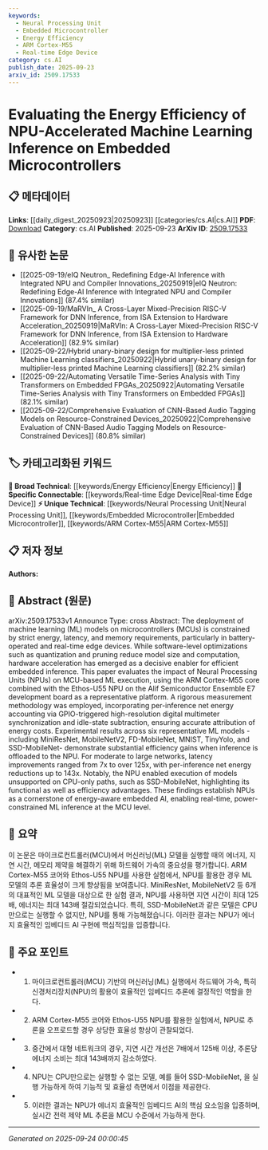 ```yaml
---
keywords:
  - Neural Processing Unit
  - Embedded Microcontroller
  - Energy Efficiency
  - ARM Cortex-M55
  - Real-time Edge Device
category: cs.AI
publish_date: 2025-09-23
arxiv_id: 2509.17533
---
```


<!-- KEYWORD_LINKING_METADATA:
{
  "processed_timestamp": "2025-09-24T00:00:45.382197",
  "vocabulary_version": "1.0",
  "selected_keywords": [
    "Neural Processing Unit",
    "Embedded Microcontroller",
    "Energy Efficiency",
    "ARM Cortex-M55",
    "Real-time Edge Device"
  ],
  "rejected_keywords": [],
  "similarity_scores": {
    "Neural Processing Unit": 0.82,
    "Embedded Microcontroller": 0.78,
    "Energy Efficiency": 0.7,
    "ARM Cortex-M55": 0.75,
    "Real-time Edge Device": 0.72
  },
  "extraction_method": "AI_prompt_based",
  "budget_applied": true,
  "candidates_json": {
    "candidates": [
      {
        "surface": "Neural Processing Units",
        "canonical": "Neural Processing Unit",
        "aliases": [
          "NPU",
          "NPUs"
        ],
        "category": "unique_technical",
        "rationale": "NPUs are critical for enhancing energy efficiency in embedded ML, offering a unique technical focus.",
        "novelty_score": 0.75,
        "connectivity_score": 0.68,
        "specificity_score": 0.85,
        "link_intent_score": 0.82
      },
      {
        "surface": "Embedded Microcontrollers",
        "canonical": "Embedded Microcontroller",
        "aliases": [
          "MCU",
          "MCUs"
        ],
        "category": "unique_technical",
        "rationale": "Embedded microcontrollers are central to the study's context, providing a specific technical domain.",
        "novelty_score": 0.7,
        "connectivity_score": 0.65,
        "specificity_score": 0.8,
        "link_intent_score": 0.78
      },
      {
        "surface": "Energy Efficiency",
        "canonical": "Energy Efficiency",
        "aliases": [
          "Power Efficiency"
        ],
        "category": "broad_technical",
        "rationale": "Energy efficiency is a key concern in embedded ML, linking to broader sustainability goals.",
        "novelty_score": 0.5,
        "connectivity_score": 0.7,
        "specificity_score": 0.6,
        "link_intent_score": 0.7
      },
      {
        "surface": "ARM Cortex-M55",
        "canonical": "ARM Cortex-M55",
        "aliases": [],
        "category": "unique_technical",
        "rationale": "The ARM Cortex-M55 is a specific hardware platform used in the study, crucial for replication and context.",
        "novelty_score": 0.8,
        "connectivity_score": 0.6,
        "specificity_score": 0.9,
        "link_intent_score": 0.75
      },
      {
        "surface": "Real-time Edge Devices",
        "canonical": "Real-time Edge Device",
        "aliases": [
          "Edge Devices"
        ],
        "category": "specific_connectable",
        "rationale": "Real-time edge devices are vital for understanding the deployment environment of embedded ML.",
        "novelty_score": 0.65,
        "connectivity_score": 0.7,
        "specificity_score": 0.75,
        "link_intent_score": 0.72
      }
    ],
    "ban_list_suggestions": [
      "methodology",
      "experimental results",
      "measurement"
    ]
  },
  "decisions": [
    {
      "candidate_surface": "Neural Processing Units",
      "resolved_canonical": "Neural Processing Unit",
      "decision": "linked",
      "scores": {
        "novelty": 0.75,
        "connectivity": 0.68,
        "specificity": 0.85,
        "link_intent": 0.82
      }
    },
    {
      "candidate_surface": "Embedded Microcontrollers",
      "resolved_canonical": "Embedded Microcontroller",
      "decision": "linked",
      "scores": {
        "novelty": 0.7,
        "connectivity": 0.65,
        "specificity": 0.8,
        "link_intent": 0.78
      }
    },
    {
      "candidate_surface": "Energy Efficiency",
      "resolved_canonical": "Energy Efficiency",
      "decision": "linked",
      "scores": {
        "novelty": 0.5,
        "connectivity": 0.7,
        "specificity": 0.6,
        "link_intent": 0.7
      }
    },
    {
      "candidate_surface": "ARM Cortex-M55",
      "resolved_canonical": "ARM Cortex-M55",
      "decision": "linked",
      "scores": {
        "novelty": 0.8,
        "connectivity": 0.6,
        "specificity": 0.9,
        "link_intent": 0.75
      }
    },
    {
      "candidate_surface": "Real-time Edge Devices",
      "resolved_canonical": "Real-time Edge Device",
      "decision": "linked",
      "scores": {
        "novelty": 0.65,
        "connectivity": 0.7,
        "specificity": 0.75,
        "link_intent": 0.72
      }
    }
  ]
}
-->

# Evaluating the Energy Efficiency of NPU-Accelerated Machine Learning Inference on Embedded Microcontrollers

## 📋 메타데이터

**Links**: [[daily_digest_20250923|20250923]] [[categories/cs.AI|cs.AI]]
**PDF**: [Download](https://arxiv.org/pdf/2509.17533.pdf)
**Category**: cs.AI
**Published**: 2025-09-23
**ArXiv ID**: [2509.17533](https://arxiv.org/abs/2509.17533)

## 🔗 유사한 논문
- [[2025-09-19/eIQ Neutron_ Redefining Edge-AI Inference with Integrated NPU and Compiler Innovations_20250919|eIQ Neutron: Redefining Edge-AI Inference with Integrated NPU and Compiler Innovations]] (87.4% similar)
- [[2025-09-19/MaRVIn_ A Cross-Layer Mixed-Precision RISC-V Framework for DNN Inference, from ISA Extension to Hardware Acceleration_20250919|MaRVIn: A Cross-Layer Mixed-Precision RISC-V Framework for DNN Inference, from ISA Extension to Hardware Acceleration]] (82.9% similar)
- [[2025-09-22/Hybrid unary-binary design for multiplier-less printed Machine Learning classifiers_20250922|Hybrid unary-binary design for multiplier-less printed Machine Learning classifiers]] (82.2% similar)
- [[2025-09-22/Automating Versatile Time-Series Analysis with Tiny Transformers on Embedded FPGAs_20250922|Automating Versatile Time-Series Analysis with Tiny Transformers on Embedded FPGAs]] (82.1% similar)
- [[2025-09-22/Comprehensive Evaluation of CNN-Based Audio Tagging Models on Resource-Constrained Devices_20250922|Comprehensive Evaluation of CNN-Based Audio Tagging Models on Resource-Constrained Devices]] (80.8% similar)

## 🏷️ 카테고리화된 키워드
**🧠 Broad Technical**: [[keywords/Energy Efficiency|Energy Efficiency]]
**🔗 Specific Connectable**: [[keywords/Real-time Edge Device|Real-time Edge Device]]
**⚡ Unique Technical**: [[keywords/Neural Processing Unit|Neural Processing Unit]], [[keywords/Embedded Microcontroller|Embedded Microcontroller]], [[keywords/ARM Cortex-M55|ARM Cortex-M55]]

## 📋 저자 정보

**Authors:** 

## 📄 Abstract (원문)

arXiv:2509.17533v1 Announce Type: cross 
Abstract: The deployment of machine learning (ML) models on microcontrollers (MCUs) is constrained by strict energy, latency, and memory requirements, particularly in battery-operated and real-time edge devices. While software-level optimizations such as quantization and pruning reduce model size and computation, hardware acceleration has emerged as a decisive enabler for efficient embedded inference. This paper evaluates the impact of Neural Processing Units (NPUs) on MCU-based ML execution, using the ARM Cortex-M55 core combined with the Ethos-U55 NPU on the Alif Semiconductor Ensemble E7 development board as a representative platform. A rigorous measurement methodology was employed, incorporating per-inference net energy accounting via GPIO-triggered high-resolution digital multimeter synchronization and idle-state subtraction, ensuring accurate attribution of energy costs. Experimental results across six representative ML models -including MiniResNet, MobileNetV2, FD-MobileNet, MNIST, TinyYolo, and SSD-MobileNet- demonstrate substantial efficiency gains when inference is offloaded to the NPU. For moderate to large networks, latency improvements ranged from 7x to over 125x, with per-inference net energy reductions up to 143x. Notably, the NPU enabled execution of models unsupported on CPU-only paths, such as SSD-MobileNet, highlighting its functional as well as efficiency advantages. These findings establish NPUs as a cornerstone of energy-aware embedded AI, enabling real-time, power-constrained ML inference at the MCU level.

## 📝 요약

이 논문은 마이크로컨트롤러(MCU)에서 머신러닝(ML) 모델을 실행할 때의 에너지, 지연 시간, 메모리 제약을 해결하기 위해 하드웨어 가속의 중요성을 평가합니다. ARM Cortex-M55 코어와 Ethos-U55 NPU를 사용한 실험에서, NPU를 활용한 경우 ML 모델의 추론 효율성이 크게 향상됨을 보여줍니다. MiniResNet, MobileNetV2 등 6개의 대표적인 ML 모델을 대상으로 한 실험 결과, NPU를 사용하면 지연 시간이 최대 125배, 에너지는 최대 143배 절감되었습니다. 특히, SSD-MobileNet과 같은 모델은 CPU만으로는 실행할 수 없지만, NPU를 통해 가능해졌습니다. 이러한 결과는 NPU가 에너지 효율적인 임베디드 AI 구현에 핵심적임을 입증합니다.

## 🎯 주요 포인트

- 1. 마이크로컨트롤러(MCU) 기반의 머신러닝(ML) 실행에서 하드웨어 가속, 특히 신경처리장치(NPU)의 활용이 효율적인 임베디드 추론에 결정적인 역할을 한다.
- 2. ARM Cortex-M55 코어와 Ethos-U55 NPU를 활용한 실험에서, NPU로 추론을 오프로드할 경우 상당한 효율성 향상이 관찰되었다.
- 3. 중간에서 대형 네트워크의 경우, 지연 시간 개선은 7배에서 125배 이상, 추론당 에너지 소비는 최대 143배까지 감소하였다.
- 4. NPU는 CPU만으로는 실행할 수 없는 모델, 예를 들어 SSD-MobileNet, 을 실행 가능하게 하여 기능적 및 효율성 측면에서 이점을 제공한다.
- 5. 이러한 결과는 NPU가 에너지 효율적인 임베디드 AI의 핵심 요소임을 입증하며, 실시간 전력 제약 ML 추론을 MCU 수준에서 가능하게 한다.


---

*Generated on 2025-09-24 00:00:45*